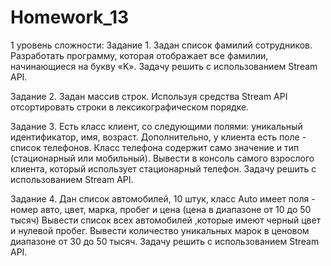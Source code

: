 # Homework_13
1 уровень сложности: Задание 1.
Задан список фамилий сотрудников. 
Разработать программу, которая отображает все фамилии, начинающиеся на букву «K». Задачу решить с использованием Stream API.

Задание 2.
Задан массив строк. Используя средства Stream API отсортировать строки в лексикографическом порядке.


Задание 3.
Есть класс клиент, со следующими полями: уникальный идентификатор, имя, возраст.
Дополнительно, у клиента есть поле - список телефонов. 
Класс телефона содержит само значение и тип (стационарный или мобильный).
Вывести в консоль самого взрослого клиента, который использует стационарный телефон.
Задачу решить с использованием Stream API.


Задание 4.
Дан список автомобилей, 10 штук, класс Auto имеет поля - номер авто, цвет, марка, пробег и цена (цена в диапазоне от 10 до 50 тысяч)
Вывести список всех автомобилей ,которые имеют черный цвет и нулевой пробег.
Вывести количество уникальных марок в ценовом диапазоне от 30 до 50 тысяч.
Задачу решить с использованием Stream API.
